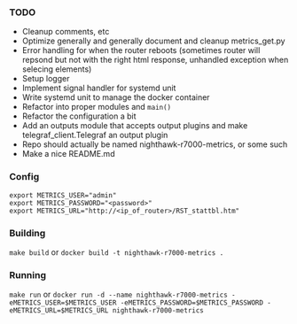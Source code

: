 ### TODO

- Cleanup comments, etc
- Optimize generally and generally document and cleanup metrics_get.py 
- Error handling for when the router reboots (sometimes router will repsond but not with the right html response, unhandled exception when selecing elements)
- Setup logger
- Implement signal handler for systemd unit
- Write systemd unit to manage the docker container 
- Refactor into proper modules and `main()`
- Refactor the configuration a bit
- Add an outputs module that accepts output plugins and make telegraf_client.Telegraf an output plugin
- Repo should actually be named nighthawk-r7000-metrics, or some such
- Make a nice README.md

### Config

```
export METRICS_USER="admin"
export METRICS_PASSWORD="<password>"
export METRICS_URL="http://<ip_of_router>/RST_stattbl.htm"
```

### Building

`make build`
or
`docker build -t nighthawk-r7000-metrics .`

### Running

`make run`
or
`docker run -d --name nighthawk-r7000-metrics -eMETRICS_USER=$METRICS_USER -eMETRICS_PASSWORD=$METRICS_PASSWORD -eMETRICS_URL=$METRICS_URL nighthawk-r7000-metrics`
